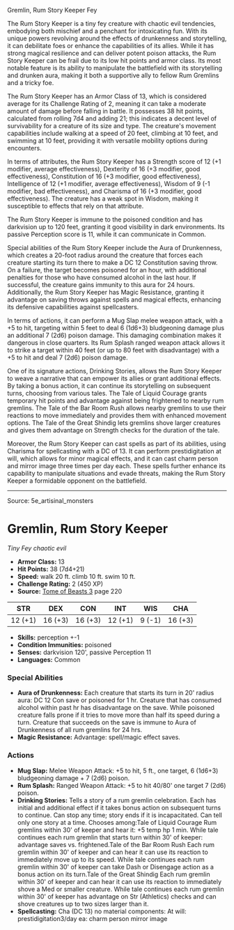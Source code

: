 <MonsterName/>Gremlin, Rum Story Keeper</MonsterName>
<CreatureType/>Fey</CreatureType>

<summary>The Rum Story Keeper is a tiny fey creature with chaotic evil tendencies, embodying both mischief and a penchant for intoxicating fun. With its unique powers revolving around the effects of drunkenness and storytelling, it can debilitate foes or enhance the capabilities of its allies. While it has strong magical resilience and can deliver potent poison attacks, the Rum Story Keeper can be frail due to its low hit points and armor class. Its most notable feature is its ability to manipulate the battlefield with its storytelling and drunken aura, making it both a supportive ally to fellow Rum Gremlins and a tricky foe.</summary>

<detail>

The Rum Story Keeper has an Armor Class of 13, which is considered average for its Challenge Rating of 2, meaning it can take a moderate amount of damage before falling in battle. It possesses 38 hit points, calculated from rolling 7d4 and adding 21; this indicates a decent level of survivability for a creature of its size and type. The creature's movement capabilities include walking at a speed of 20 feet, climbing at 10 feet, and swimming at 10 feet, providing it with versatile mobility options during encounters.

In terms of attributes, the Rum Story Keeper has a Strength score of 12 (+1 modifier, average effectiveness), Dexterity of 16 (+3 modifier, good effectiveness), Constitution of 16 (+3 modifier, good effectiveness), Intelligence of 12 (+1 modifier, average effectiveness), Wisdom of 9 (-1 modifier, bad effectiveness), and Charisma of 16 (+3 modifier, good effectiveness). The creature has a weak spot in Wisdom, making it susceptible to effects that rely on that attribute.

The Rum Story Keeper is immune to the poisoned condition and has darkvision up to 120 feet, granting it good visibility in dark environments. Its passive Perception score is 11, while it can communicate in Common.

Special abilities of the Rum Story Keeper include the Aura of Drunkenness, which creates a 20-foot radius around the creature that forces each creature starting its turn there to make a DC 12 Constitution saving throw. On a failure, the target becomes poisoned for an hour, with additional penalties for those who have consumed alcohol in the last hour. If successful, the creature gains immunity to this aura for 24 hours. Additionally, the Rum Story Keeper has Magic Resistance, granting it advantage on saving throws against spells and magical effects, enhancing its defensive capabilities against spellcasters.

In terms of actions, it can perform a Mug Slap melee weapon attack, with a +5 to hit, targeting within 5 feet to deal 6 (1d6+3) bludgeoning damage plus an additional 7 (2d6) poison damage. This damaging combination makes it dangerous in close quarters. Its Rum Splash ranged weapon attack allows it to strike a target within 40 feet (or up to 80 feet with disadvantage) with a +5 to hit and deal 7 (2d6) poison damage.

One of its signature actions, Drinking Stories, allows the Rum Story Keeper to weave a narrative that can empower its allies or grant additional effects. By taking a bonus action, it can continue its storytelling on subsequent turns, choosing from various tales. The Tale of Liquid Courage grants temporary hit points and advantage against being frightened to nearby rum gremlins. The Tale of the Bar Room Rush allows nearby gremlins to use their reactions to move immediately and provides them with enhanced movement options. The Tale of the Great Shindig lets gremlins shove larger creatures and gives them advantage on Strength checks for the duration of the tale.

Moreover, the Rum Story Keeper can cast spells as part of its abilities, using Charisma for spellcasting with a DC of 13. It can perform prestidigitation at will, which allows for minor magical effects, and it can cast charm person and mirror image three times per day each. These spells further enhance its capability to manipulate situations and evade threats, making the Rum Story Keeper a formidable opponent on the battlefield.</detail>



---

Source: 5e_artisinal_monsters

# Gremlin, Rum Story Keeper

*Tiny* *Fey* *chaotic evil*

- **Armor Class:** 13
- **Hit Points:** 38 (7d4+21)
- **Speed:** walk 20 ft. climb 10 ft. swim 10 ft.
- **Challenge Rating:** 2 (450 XP)
- **Source:** [Tome of Beasts 3](https://koboldpress.com/kpstore/product/tome-of-beasts-3-for-5th-edition/) page 220

| STR | DEX | CON | INT | WIS | CHA |
| --- | --- | --- | --- | --- | --- |
| 12 (+1) | 16 (+3) | 16 (+3) | 12 (+1) | 9 (-1) | 16 (+3) |

- **Skills:** perception +-1
- **Condition Immunities:** poisoned
- **Senses:** darkvision 120', passive Perception 11
- **Languages:** Common

### Special Abilities

- **Aura of Drunkenness:** Each creature that starts its turn in 20' radius aura: DC 12 Con save or poisoned for 1 hr. Creature that has consumed alcohol within past hr has disadvantage on the save. While poisoned creature falls prone if it tries to move more than half its speed during a turn. Creature that succeeds on the save is immune to Aura of Drunkenness of all rum gremlins for 24 hrs.
- **Magic Resistance:** Advantage: spell/magic effect saves.

### Actions

- **Mug Slap:** Melee Weapon Attack: +5 to hit, 5 ft., one target, 6 (1d6+3) bludgeoning damage + 7 (2d6) poison.
- **Rum Splash:** Ranged Weapon Attack: +5 to hit 40/80' one target 7 (2d6) poison.
- **Drinking Stories:** Tells a story of a rum gremlin celebration. Each has initial and additional effect if it takes bonus action on subsequent turns to continue. Can stop any time; story ends if it is incapacitated. Can tell only one story at a time. Chooses among:Tale of Liquid Courage Rum gremlins within 30' of keeper and hear it: +5 temp hp 1 min. While tale continues each rum gremlin that starts turn within 30' of keeper: advantage saves vs. frightened.Tale of the Bar Room Rush Each rum gremlin within 30' of keeper and can hear it can use its reaction to immediately move up to its speed. While tale continues each rum gremlin within 30' of keeper can take Dash or Disengage action as a bonus action on its turn.Tale of the Great Shindig Each rum gremlin within 30' of keeper and can hear it can use its reaction to immediately shove a Med or smaller creature. While tale continues each rum gremlin within 30' of keeper has advantage on Str (Athletics) checks and can shove creatures up to two sizes larger than it.
- **Spellcasting:** Cha (DC 13) no material components: At will: prestidigitation3/day ea: charm person mirror image




